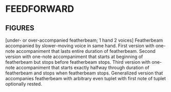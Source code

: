 FEEDFORWARD
===========

FIGURES
-------

[under- or over-accompanied featherbeam; 1 hand 2 voices] Featherbeam
accompanied by slower-moving voice in same hand. First version with one-note
accompaniment that lasts entire duration of featherbeam. Second version with
one-note accompaniment that starts at beginning of featherbeam but stops before
featherbeam stops. Third version with one-note accompaniment that starts
exactly halfway through duration of featherbeam and stops when featherbeam
stops. Generalized version that accompanies featherbeam with arbitrary even
tuplet with first note of tuplet optionally rested.



